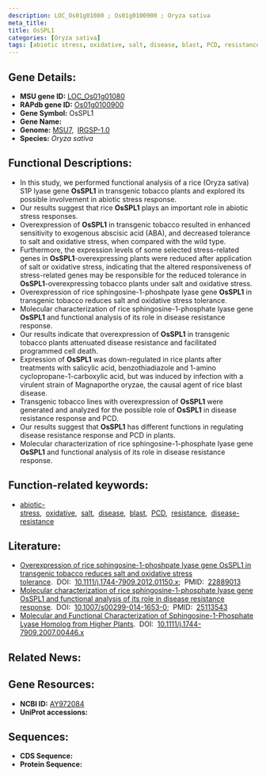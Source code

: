 ```yaml
---
description: LOC_Os01g01080 ; Os01g0100900 ; Oryza sativa
meta_title:
title: OsSPL1
categories: [Oryza sativa]
tags: [abiotic stress, oxidative, salt, disease, blast, PCD, resistance, disease resistance]
---
```


## Gene Details:
- **MSU gene ID:** [LOC_Os01g01080](http://rice.uga.edu/cgi-bin/ORF_infopage.cgi?orf=LOC_Os01g01080)  
- **RAPdb gene ID:** [Os01g0100900](https://rapdb.dna.affrc.go.jp/locus/?name=Os01g0100900)  
- **Gene Symbol:** OsSPL1
- **Gene Name:**
- **Genome:**  [MSU7](http://rice.uga.edu/),&nbsp;&nbsp;[IRGSP-1.0](https://rapdb.dna.affrc.go.jp/download/irgsp1.html)
- **Species:** *Oryza sativa*

## Functional Descriptions:
   - In this study, we performed functional analysis of a rice (Oryza sativa) S1P lyase gene **OsSPL1** in transgenic tobacco plants and explored its possible involvement in abiotic stress response.
   - Our results suggest that rice **OsSPL1** plays an important role in abiotic stress responses.
   - Overexpression of **OsSPL1** in transgenic tobacco resulted in enhanced sensitivity to exogenous abscisic acid (ABA), and decreased tolerance to salt and oxidative stress, when compared with the wild type.
   - Furthermore, the expression levels of some selected stress-related genes in **OsSPL1**-overexpressing plants were reduced after application of salt or oxidative stress, indicating that the altered responsiveness of stress-related genes may be responsible for the reduced tolerance in **OsSPL1**-overexpressing tobacco plants under salt and oxidative stress.
   - Overexpression of rice sphingosine-1-phoshpate lyase gene **OsSPL1** in transgenic tobacco reduces salt and oxidative stress tolerance.
   - Molecular characterization of rice sphingosine-1-phosphate lyase gene **OsSPL1** and functional analysis of its role in disease resistance response.
   - Our results indicate that overexpression of **OsSPL1** in transgenic tobacco plants attenuated disease resistance and facilitated programmed cell death.
   - Expression of **OsSPL1** was down-regulated in rice plants after treatments with salicylic acid, benzothiadiazole and 1-amino cyclopropane-1-carboxylic acid, but was induced by infection with a virulent strain of Magnaporthe oryzae, the causal agent of rice blast disease.
   - Transgenic tobacco lines with overexpression of **OsSPL1** were generated and analyzed for the possible role of **OsSPL1** in disease resistance response and PCD.
   - Our results suggest that **OsSPL1** has different functions in regulating disease resistance response and PCD in plants.
   - Molecular characterization of rice sphingosine-1-phosphate lyase gene **OsSPL1** and  functional analysis of its role in disease resistance response.

## Function-related keywords:
   - [abiotic-stress](/tags/abiotic-stress/),&nbsp;&nbsp;[oxidative](/tags/oxidative/),&nbsp;&nbsp;[salt](/tags/salt/),&nbsp;&nbsp;[disease](/tags/disease/),&nbsp;&nbsp;[blast](/tags/blast/),&nbsp;&nbsp;[PCD](/tags/PCD/),&nbsp;&nbsp;[resistance](/tags/resistance/),&nbsp;&nbsp;[disease-resistance](/tags/disease-resistance/)

## Literature:
   - [Overexpression of rice sphingosine-1-phoshpate lyase gene OsSPL1 in transgenic tobacco reduces salt and oxidative stress tolerance](https://www.doi.org/10.1111/j.1744-7909.2012.01150.x).&nbsp;&nbsp;DOI:&nbsp;&nbsp;[10.1111/j.1744-7909.2012.01150.x](https://www.doi.org/10.1111/j.1744-7909.2012.01150.x);&nbsp;&nbsp;PMID:&nbsp;&nbsp;[22889013](https://pubmed.ncbi.nlm.nih.gov/22889013/)
   - [Molecular characterization of rice sphingosine-1-phosphate lyase gene OsSPL1 and functional analysis of its role in disease resistance response](https://www.doi.org/10.1007/s00299-014-1653-0).&nbsp;&nbsp;DOI:&nbsp;&nbsp;[10.1007/s00299-014-1653-0](https://www.doi.org/10.1007/s00299-014-1653-0);&nbsp;&nbsp;PMID:&nbsp;&nbsp;[25113543](https://pubmed.ncbi.nlm.nih.gov/25113543/)
   - [Molecular and Functional Characterization of Sphingosine-1-Phosphate Lyase Homolog from Higher Plants](https://www.doi.org/10.1111/j.1744-7909.2007.00446.x).&nbsp;&nbsp;DOI:&nbsp;&nbsp;[10.1111/j.1744-7909.2007.00446.x](https://www.doi.org/10.1111/j.1744-7909.2007.00446.x)

## Related News:

## Gene Resources:
- **NCBI ID:**  [AY972084](http://www.ncbi.nlm.nih.gov/nuccore/AY972084)
- **UniProt accessions:** [](https://www.uniprot.org/uniprotkb//entry)

## Sequences:
- **CDS Sequence:**
- **Protein Sequence:**
